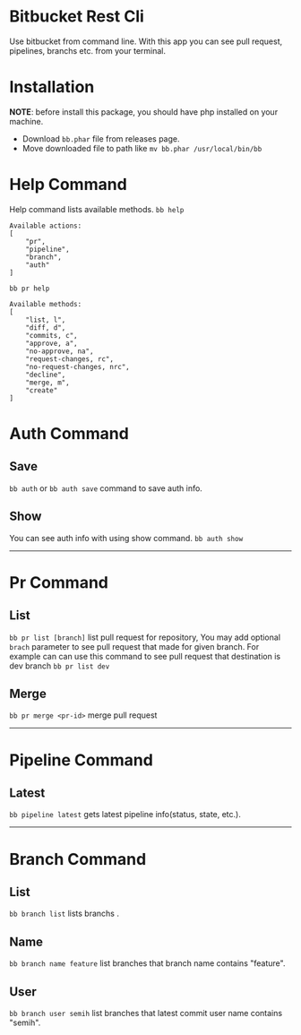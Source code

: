 # Bitbucket Rest Cli

Use bitbucket from command line.
With this app you can see pull request, pipelines, branchs etc. from your terminal.



# Installation
__NOTE__: before install this package, you should have php installed on your machine.

* Download `bb.phar` file from releases page.
* Move downloaded file to path like `mv bb.phar /usr/local/bin/bb`

# Help Command
Help command lists available methods.
`bb help`
```
Available actions:
[
    "pr",
    "pipeline",
    "branch",
    "auth"
]
```

`bb pr help`
```
Available methods:
[
    "list, l",
    "diff, d",
    "commits, c",
    "approve, a",
    "no-approve, na",
    "request-changes, rc",
    "no-request-changes, nrc",
    "decline",
    "merge, m",
    "create"
]
```

# Auth Command

## Save
`bb auth` or `bb auth save` command to save auth info.

## Show
You can see auth info with using show command. `bb auth show`

--- 

# Pr Command

## List
`bb pr list [branch]` list pull request for repository, You may add optional `brach` parameter to see pull request that made for given branch. For example can can use this command to see pull request that destination is dev branch `bb pr list dev`

## Merge 
`bb pr merge <pr-id>` merge pull request


---

# Pipeline Command

## Latest
`bb pipeline latest` gets latest pipeline info(status, state, etc.).


---

# Branch Command

## List
`bb branch list` lists branchs .

## Name
`bb branch name feature` list branches that branch name contains "feature".

## User
`bb branch user semih` list branches that latest commit user name contains "semih".
